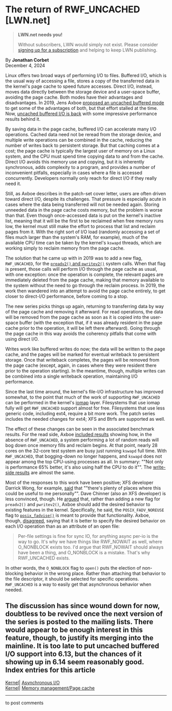 # The return of RWF_UNCACHED [LWN.net]

> **LWN.net needs you!**
> 
> Without subscribers, LWN would simply not exist. Please consider [signing up for a subscription](/Promo/nst-nag2/subscribe) and helping to keep LWN publishing. 

By **Jonathan Corbet**  
December 4, 2024 

Linux offers two broad ways of performing I/O to files. Buffered I/O, which is the usual way of accessing a file, stores a copy of the transferred data in the kernel's page cache to speed future accesses. Direct I/O, instead, moves data directly between the storage device and a user-space buffer, avoiding the page cache. Both modes have their advantages and disadvantages. In 2019, Jens Axboe [proposed an uncached buffered mode](/Articles/806980/) to get some of the advantages of both, but that effort stalled at the time. Now, [uncached buffered I/O is back](/ml/all/20241203153232.92224-2-axboe@kernel.dk) with some impressive performance results behind it. 

By saving data in the page cache, buffered I/O can accelerate many I/O operations. Cached data need not be reread from the storage device, and multiple write operations can be combined in the cache, reducing the number of writes back to persistent storage. But that caching comes at a cost; the page cache is typically the largest user of memory on a Linux system, and the CPU must spend time copying data to and from the cache. Direct I/O avoids this memory use and copying, but it is inherently synchronous, adds complexity to a program, and provides a number of inconvenient pitfalls, especially in cases where a file is accessed concurrently. Developers normally only reach for direct I/O if they really need it. 

Still, as Axboe describes in the patch-set cover letter, users are often driven toward direct I/O, despite its challenges. That pressure is especially acute in cases where the data being transferred will not be needed again. Storing unneeded data in the page cache costs memory, but the problem is worse than that. Even though once-accessed data is put on the kernel's inactive list, meaning that it will be the first to be reclaimed when free memory runs low, the kernel must still make the effort to process that list and reclaim pages from it. With the right sort of I/O load (randomly accessing a set of files much larger than the system's RAM, for example), much of the available CPU time can be taken by the kernel's `kswapd` threads, which are working simply to reclaim memory from the page cache. 

The solution that he came up with in 2019 was to add a new flag, `RWF_UNCACHED`, for the [`preadv2()` and `pwritev2()`](http://man7.org/linux/man-pages/man2/readv.2.html) system calls. When that flag is present, those calls will perform I/O through the page cache as usual, with one exception: once the operation is complete, the relevant pages are immediately deleted from the page cache, making that memory available to the system without the need to go through the reclaim process. In 2019, the work then wandered into an attempt to avoid the page cache entirely, to get closer to direct-I/O performance, before coming to a stop. 

The new series picks things up again, returning to transferring data by way of the page cache and removing it afterward. For read operations, the data will be removed from the page cache as soon as it is copied into the user-space buffer (with the exception that, if it was already resident in the page cache prior to the operation, it will be left there afterward). Going through the page cache in this way avoids the coherency pitfalls that come with using direct I/O. 

Writes work like buffered writes do now; the data will be written to the page cache, and the pages will be marked for eventual writeback to persistent storage. Once that writeback completes, the pages will be removed from the page cache (except, again, in cases where they were resident there prior to the operation starting). In the meantime, though, multiple writes can be combined into a single writeback operation, maintaining I/O performance. 

Since the last time around, the kernel's file-I/O infrastructure has improved somewhat, to the point that much of the work of supporting `RWF_UNCACHED` can be performed in the kernel's [iomap](https://docs.kernel.org/filesystems/iomap/index.html) layer. Filesystems that use iomap fully will get `RWF_UNCACHED` support almost for free. Filesystems that use less generic code, including ext4, require a bit more work. The patch series includes the needed changes for ext4; XFS and Btrfs are supported as well. 

The effect of these changes can be seen in the associated benchmark results. For the read side, Axboe [included results](/ml/all/20241114152743.2381672-10-axboe@kernel.dk) showing how, in the absence of `RWF_UNCACHED`, a system performing a lot of random reads will bog down once memory fills and reclaim begins. At that point, nearly 28 cores on the 32-core test system are busy just running `kswapd` full time. With `RWF_UNCACHED`, that bogging-down no longer happens, and `kswapd` does not appear among the top CPU-using processes as all. In summary: ""Not only is performance 65% better, it's also using half the CPU to do it"". The [write-side results](/ml/all/20241114152743.2381672-12-axboe@kernel.dk) are almost the same. 

Most of the responses to this work have been positive; XFS developer Darrick Wong, for example, [said](/ml/all/20241112010157.GE9421@frogsfrogsfrogs/) that ""there's plenty of places where this could be useful to me personally"". Dave Chinner (also an XFS developer) is less convinced, though. He [argued](/ml/all/ZzMLmYNQFzw9Xywv@dread.disaster.area/) that, rather than adding a new flag for `preadv2()` and `pwritev2()`, Axboe should add the desired behavior to existing features in the kernel. Specifically, he said, the `POSIX_FADV_NOREUSE` flag to [`posix_fadvise()`](https://man7.org/linux/man-pages/man2/posix_fadvise.2.html) is meant to provide that functionality. Axboe, though, [disagreed](/ml/all/20b661ee-a7aa-4116-a0ec-96da9343af61@kernel.dk/), saying that it is better to specify the desired behavior on each I/O operation than as an attribute of an open file: 

> Per-file settings is fine for sync IO, for anything async per-io is the way to go. It's why we have things like RWF_NOWAIT as well, where O_NONBLOCK exists too. I'd argue that RWF_NOWAIT should always have been a thing, and O_NONBLOCK is a mistake. That's why RWF_UNCACHED exists. 

In other words, the `O_NONBLOCK` flag to `open()` puts the election of non-blocking behavior in the wrong place. Rather than attaching that behavior to the file descriptor, it should be selected for specific operations. `RWF_UNCACHED` is a way to easily get that asynchronous behavior when needed. 

The discussion has since wound down for now, doubtless to be revived once the next version of the series is posted to the mailing lists. There would appear to be enough interest in this feature, though, to justify its merging into the mainline. It is too late to put uncached buffered I/O support into 6.13, but the chances of it showing up in 6.14 seem reasonably good.  
Index entries for this article  
---  
[Kernel](/Kernel/Index)| [Asynchronous I/O](/Kernel/Index#Asynchronous_IO)  
[Kernel](/Kernel/Index)| [Memory management/Page cache](/Kernel/Index#Memory_management-Page_cache)  
  


* * *

to post comments 
